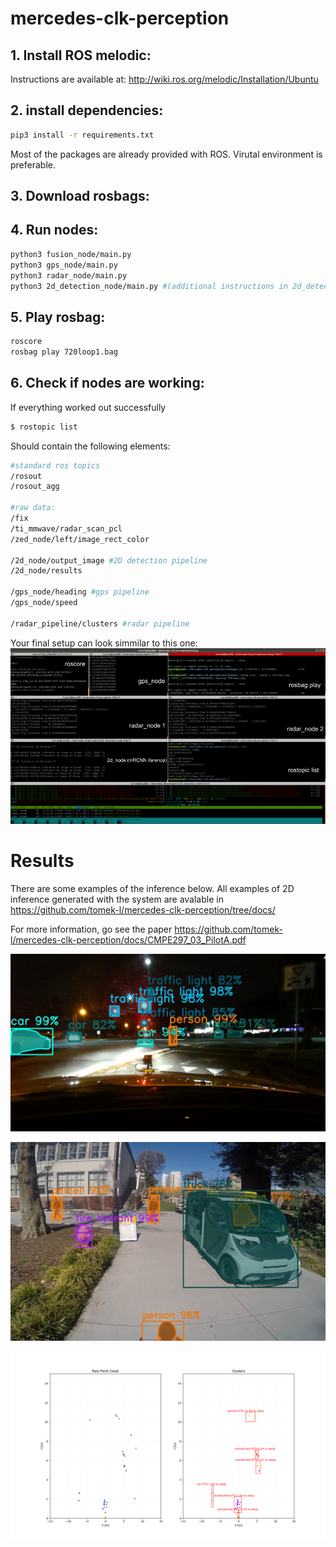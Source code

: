 # mercedes-clk-perception

## 1. Install ROS melodic:
Instructions are available at:
http://wiki.ros.org/melodic/Installation/Ubuntu

## 2. install dependencies:
```bash
pip3 install -r requirements.txt
```
Most of the packages are already provided with ROS. Virutal environment is preferable.

## 3. Download rosbags:


## 4. Run nodes:
```bash
python3 fusion_node/main.py
python3 gps_node/main.py
python3 radar_node/main.py
python3 2d_detection_node/main.py #(additional instructions in 2d_detection_node/README.md)
```

## 5. Play rosbag:
```bash
roscore
rosbag play 720loop1.bag
```

## 6. Check if nodes are working:
If everything worked out successfully
```bash
$ rostopic list
```
Should contain the following elements:
```bash
#standard ros topics
/rosout
/rosout_agg

#raw data:
/fix
/ti_mmwave/radar_scan_pcl
/zed_node/left/image_rect_color

/2d_node/output_image #2D detection pipeline
/2d_node/results

/gps_node/heading #gps pipeline
/gps_node/speed

/radar_pipeline/clusters #radar pipeline

```
Your final setup can look simmilar to this one:
![image](docs/full_setup.png)

# Results

There are some examples of the inference below. All examples of 2D inference generated with the system are avalable in https://github.com/tomek-l/mercedes-clk-perception/tree/docs/

For more information, go see the paper https://github.com/tomek-l/mercedes-clk-perception/docs/CMPE297_03_PilotA.pdf

![image](docs/night_riding.jpg)

![image](docs/person_in_cart.png)

![image](docs/fusion.png)